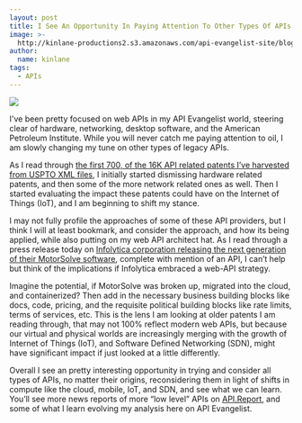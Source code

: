 ```yaml
---
layout: post
title: I See An Opportunity In Paying Attention To Other Types Of APIs
image: >-
  http://kinlane-productions2.s3.amazonaws.com/api-evangelist-site/blog/infolytica-motorsolve.png
author:
  name: kinlane
tags:
  - APIs
---
```

[![](http://kinlane-productions2.s3.amazonaws.com/api-evangelist-site/blog/infolytica-motorsolve.png)](http://api.report/2015/02/04/infolytica-corporation-releases-motorsolve-v5/)

I've been pretty focused on web APIs in my API Evangelist world, steering clear of hardware, networking, desktop software, and the American Petroleum Institute. While you will never catch me paying attention to oil, I am slowly changing my tune on other types of legacy APIs.

As I read through [the first 700, of the 16K API related patents I’ve harvested from USPTO XML files](http://patents.apievangelist.com/patents.html), I initially started dismissing hardware related patents, and then some of the more network related ones as well. Then I started evaluating the impact these patents could have on the Internet of Things (IoT), and I am beginning to shift my stance.

I may not fully profile the approaches of some of these API providers, but I think I will at least bookmark, and consider the approach, and how its being applied, while also putting on my web API architect hat. As I read through a press release today on [Infolytica corporation releasing the next generation of their MotorSolve software](http://api.report/2015/02/04/infolytica-corporation-releases-motorsolve-v5/), complete with mention of an API, I can’t help but think of the implications if Infolytica embraced a web-API strategy.

Imagine the potential, if MotorSolve was broken up, migrated into the cloud, and containerized? Then add in the necessary business building blocks like docs, code, pricing, and the requisite political building blocks like rate limits, terms of services, etc. This is the lens I am looking at older patents I am reading through, that may not 100% reflect modern web APIs, but because our virtual and physical worlds are increasingly merging with the growth of Internet of Things (IoT), and Software Defined Networking (SDN), might have significant impact if just looked at a little differently.

Overall I see an pretty interesting opportunity in trying and consider all types of APIs, no matter their origins, reconsidering them in light of shifts in compute like the cloud, mobile, IoT, and SDN, and see what we can learn. You’ll see more news reports of more “low level” APIs on [API.Report](http://api.report), and some of what I learn evolving my analysis here on API Evangelist.